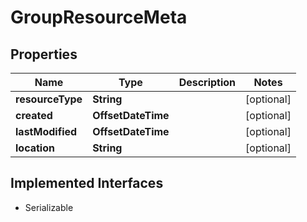 

# GroupResourceMeta


## Properties

Name | Type | Description | Notes
------------ | ------------- | ------------- | -------------
**resourceType** | **String** |  |  [optional]
**created** | **OffsetDateTime** |  |  [optional]
**lastModified** | **OffsetDateTime** |  |  [optional]
**location** | **String** |  |  [optional]


## Implemented Interfaces

* Serializable


